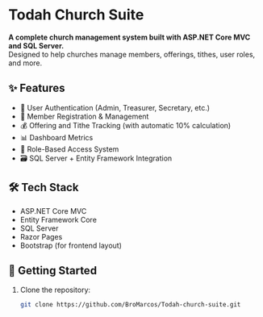 # Todah Church Suite

**A complete church management system built with ASP.NET Core MVC and SQL Server.**  
Designed to help churches manage members, offerings, tithes, user roles, and more.

## ✨ Features

- 🔐 User Authentication (Admin, Treasurer, Secretary, etc.)
- 👤 Member Registration & Management
- 💰 Offering and Tithe Tracking (with automatic 10% calculation)
- 📊 Dashboard Metrics
- 📁 Role-Based Access System
- 🗃 SQL Server + Entity Framework Integration

## 🛠 Tech Stack

- ASP.NET Core MVC
- Entity Framework Core
- SQL Server
- Razor Pages
- Bootstrap (for frontend layout)

## 🚀 Getting Started

1. Clone the repository:
   ```bash
   git clone https://github.com/BroMarcos/Todah-church-suite.git
